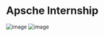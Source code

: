 
# Apsche Internship
 
![image](https://github.com/Nalluribalasampoorna/Apsche-Internship/assets/78893806/215beb9b-eb4b-494d-9bbc-c09ce560f1d4)
![image](https://github.com/Nalluribalasampoorna/Apsche-Internship/assets/78893806/f7fef991-7cdf-44c0-84d1-1f948fead686)
